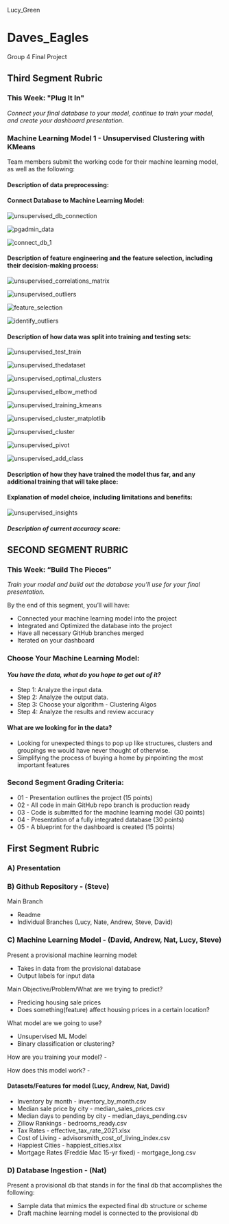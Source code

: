 Lucy_Green
# Daves_Eagles
Group 4 Final Project

## Third Segment Rubric
### This Week: "Plug It In"

*Connect your final database to your model, continue to train your model, and create your dashboard presentation.*

### Machine Learning Model 1 - Unsupervised Clustering with KMeans
Team members submit the working code for their machine learning model, as well as the following:

#### Description of data preprocessing:

#### Connect Database to Machine Learning Model:
![unsupervised_db_connection](https://user-images.githubusercontent.com/36451701/133943107-44397901-6da6-4813-bc32-ac9502a9d26d.png)

![pgadmin_data](https://user-images.githubusercontent.com/36451701/133911547-c9cd318b-1659-4897-9530-9b7d6c83166a.png)

![connect_db_1](https://user-images.githubusercontent.com/36451701/133911713-5b7fb47c-b6e2-422c-a91e-73881c316591.png)

#### Description of feature engineering and the feature selection, including their decision-making process:
![unsupervised_correlations_matrix](https://user-images.githubusercontent.com/36451701/133945037-8679dd9d-98f0-46fa-b200-06a15ae75318.png)

![unsupervised_outliers](https://user-images.githubusercontent.com/36451701/133944288-f4c4ec9b-7f0f-434a-8746-9a008718c229.png)

![feature_selection](https://user-images.githubusercontent.com/36451701/133911789-b1d49421-bf6a-4041-aadb-798e91f90bfe.png)

![identify_outliers](https://user-images.githubusercontent.com/36451701/133911808-e0f488e2-9217-479b-add1-cf088731a63a.png)


#### Description of how data was split into training and testing sets:

![unsupervised_test_train](https://user-images.githubusercontent.com/36451701/133942704-4b105e2f-6b1f-4e71-afbf-ed0e709fc33e.png)

![unsupervised_thedataset](https://user-images.githubusercontent.com/36451701/133945283-1dfe6dc9-7ae6-48a9-858b-581e49dd9308.png)

![unsupervised_optimal_clusters](https://user-images.githubusercontent.com/36451701/133945162-c299c195-24e4-4faf-b064-54de8d361a07.png)

![unsupervised_elbow_method](https://user-images.githubusercontent.com/36451701/133945420-5668dd19-1b34-413f-8619-9a803a44db9c.png)

![unsupervised_training_kmeans](https://user-images.githubusercontent.com/36451701/133946080-0dfb965c-60e6-4d8b-b743-d502ad1b6945.png)

![unsupervised_cluster_matplotlib](https://user-images.githubusercontent.com/36451701/133946352-da0a72f2-f4e0-4891-a38f-cc67e413c892.png)

![unsupervised_cluster](https://user-images.githubusercontent.com/36451701/133912332-c99982dc-850f-477e-8b59-5f55f65dc01d.png)

![unsupervised_pivot](https://user-images.githubusercontent.com/36451701/133912486-8d363805-e7fa-4061-b3cc-fa5b924e5b88.png)

![unsupervised_add_class](https://user-images.githubusercontent.com/36451701/133912360-972ad71e-e373-4c4e-a320-4d27553e2d52.png)

#### Description of how they have trained the model thus far, and any additional training that will take place:

#### Explanation of model choice, including limitations and benefits:

![unsupervised_insights](https://user-images.githubusercontent.com/36451701/133944426-3a5976f5-092c-4e91-9092-de4832dee0fb.png)


##### Description of current accuracy score:

## SECOND SEGMENT RUBRIC

### This Week: “Build The Pieces”

*Train your model and build out the database you’ll use for your final presentation.*

By the end of this segment, you’ll will have: 
- Connected your machine learning model into the project
- Integrated and Optimized the database into the project
- Have all necessary GitHub branches merged
- Iterated on your dashboard

### Choose Your Machine Learning Model:

#### *You have the data, what do you hope to get out of it?*
- Step 1: Analyze the input data.
- Step 2: Analyze the output data.
- Step 3: Choose your algorithm - Clustering Algos
- Step 4: Analyze the results and review accuracy

#### What are we looking for in the data?
- Looking for unexpected things to pop up like structures, clusters and groupings we would have never thought of otherwise. 
- Simplifying the process of buying a home by pinpointing the most important features

### Second Segment Grading Criteria:
- 01 - Presentation outlines the project (15 points)
- 02 - All code in main GitHub repo branch is production ready
- 03 - Code is submitted for the machine learning model (30 points)
- 04 - Presentation of a fully integrated database (30 points)
- 05 - A blueprint for the dashboard is created (15 points)


## First Segment Rubric

### A) Presentation

### B) Github Repository - (Steve)
Main Branch
  - Readme
  - Individual Branches (Lucy, Nate, Andrew, Steve, David)

### C) Machine Learning Model - (David, Andrew, Nat, Lucy, Steve)
Present a provisional machine learning model:
  - Takes in data from the provisional database
  - Output labels for input data

Main Objective/Problem/What are we trying to predict? 
- Predicing housing sale prices
- Does something(feature) affect housing prices in a certain location?

What model are we going to use?
- Unsupervised ML Model
- Binary classification or clustering?

How are you training your model? - 

How does this model work? - 

#### Datasets/Features for model (Lucy, Andrew, Nat, David)
- Inventory by month - inventory_by_month.csv
- Median sale price by city - median_sales_prices.csv
- Median days to pending by city - median_days_pending.csv
- Zillow Rankings - bedrooms_ready.csv
- Tax Rates - effective_tax_rate_2021.xlsx
- Cost of Living - advisorsmith_cost_of_living_index.csv
- Happiest Cities - happiest_cities.xlsx
- Mortgage Rates (Freddie Mac 15-yr fixed) - mortgage_long.csv

### D) Database Ingestion - (Nat)
Present a provisional db that stands in for the final db that accomplishes the following:
  - Sample data that mimics the expected final db structure or scheme
  - Draft machine learning model is connected to the provisional db

